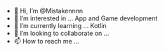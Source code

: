 - 👋 Hi, I’m @Mistakennnn
- 👀 I’m interested in ... App and Game development
- 🌱 I’m currently learning ... Kotlin
- 💞️ I’m looking to collaborate on ...
- 📫 How to reach me ...

<!---
Mistakennnn/Mistakennnn is a ✨ special ✨ repository because its `README.md` (this file) appears on your GitHub profile.
You can click the Preview link to take a look at your changes.
--->
